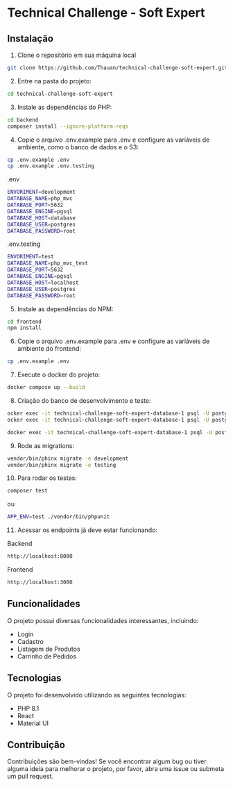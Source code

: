 # Technical Challenge - Soft Expert

## Instalação

1. Clone o repositório em sua máquina local
```bash
git clone https://github.com/Thauan/technical-challenge-soft-expert.git
```

2. Entre na pasta do projeto:
```bash
cd technical-challenge-soft-expert
```

3. Instale as dependências do PHP:
```bash
cd backend
composer install --ignore-platform-reqs
```

4. Copie o arquivo .env.example para .env e configure as variáveis de ambiente, como o banco de dados e o S3:
```bash
cp .env.example .env
cp .env.example .env.testing
```

.env
```bash
ENVORIMENT=development
DATABASE_NAME=php_mvc
DATABASE_PORT=5632
DATABASE_ENGINE=pgsql
DATABASE_HOST=database
DATABASE_USER=postgres
DATABASE_PASSWORD=root
```

.env.testing
```bash
ENVORIMENT=test
DATABASE_NAME=php_mvc_test
DATABASE_PORT=5632
DATABASE_ENGINE=pgsql
DATABASE_HOST=localhost
DATABASE_USER=postgres
DATABASE_PASSWORD=root
```

5. Instale as dependências do NPM:
```bash
cd frontend
npm install
```

6. Copie o arquivo .env.example para .env e configure as variáveis de ambiente do frontend:
```bash
cp .env.example .env
```

7. Execute o docker do projeto:
```bash
docker compose up --build
```

8. Criação do banco de desenvolvimento e teste:
```bash
ocker exec -it technical-challenge-soft-expert-database-1 psql -U postgres -c "CREATE DATABASE php_mvc ENCODING 'LATIN1' TEMPLATE template0 LC_COLLATE 'C' LC_CTYPE 'C';"
ocker exec -it technical-challenge-soft-expert-database-1 psql -U postgres -c "CREATE DATABASE php_mvc_test ENCODING 'LATIN1' TEMPLATE template0 LC_COLLATE 'C' LC_CTYPE 'C';"

docker exec -it technical-challenge-soft-expert-database-1 psql -U postgres -c "GRANT ALL PRIVILEGES ON DATABASE postgres TO postgres;"
```

9. Rode as migrations:
```bash
vendor/bin/phinx migrate -e development
vendor/bin/phinx migrate -e testing
```

10. Para rodar os testes:
```bash
composer test
```
ou
```bash
APP_ENV=test ./vendor/bin/phpunit
```

11. Acessar os endpoints já deve estar funcionando:

Backend
```bash
http://localhost:8080
```
Frontend
```bash
http://localhost:3000
```

## Funcionalidades

O projeto possui diversas funcionalidades interessantes, incluindo:

* Login
* Cadastro
* Listagem de Produtos
* Carrinho de Pedidos

## Tecnologias
O projeto foi desenvolvido utilizando as seguintes tecnologias:

* PHP 8.1
* React
* Material UI

## Contribuição
Contribuições são bem-vindas! Se você encontrar algum bug ou tiver alguma ideia para melhorar o projeto, por favor, abra uma issue ou submeta um pull request.

